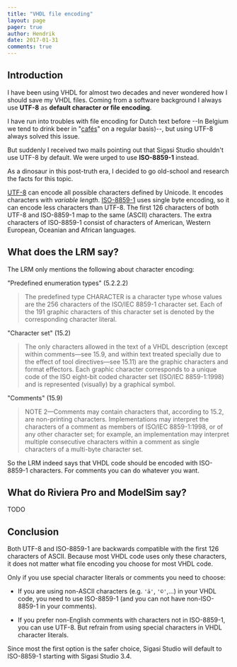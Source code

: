 ```yaml
---
title: "VHDL file encoding"
layout: page 
pager: true
author: Hendrik
date: 2017-01-31
comments: true
---
```

## Introduction

I have been using VHDL for almost two decades and never wondered how I should save my VHDL files. Coming from a software background I always use **UTF-8** as **default character or file encoding**.

I have run into troubles with file encoding for Dutch text before --In Belgium we tend to drink beer in "[cafés](https://nl.wikipedia.org/wiki/Caf%C3%A9)" on a regular basis)--, but using UTF-8 always solved this issue. 

But suddenly I received two mails pointing out that Sigasi Studio shouldn't use UTF-8 by default. We were urged to use **ISO-8859-1** instead.

As a dinosaur in this post-truth era, I decided to go old-school and research the facts for this topic.

[UTF-8](https://en.wikipedia.org/wiki/UTF-8) can encode all possible characters defined by Unicode. It encodes characters with _variable length_. [ISO-8859-1](https://en.wikipedia.org/wiki/ISO-8859-1) uses single byte encoding, so it can encode less characters than UTF-8. The first 126 characters of both UTF-8 and ISO-8859-1 map to the same (ASCII) characters. The extra characters of ISO-8859-1 consist of characters of American, Western European, Oceanian and African languages.

## What does the LRM say?

The LRM only mentions the following about character encoding:

"Predefined enumeration types" (5.2.2.2)

> The predefined type CHARACTER is a character type whose values are the 256 characters of the ISO/IEC 8859-1 character set. Each of the 191 graphic characters of this character set is denoted by the corresponding character literal.

"Character set" (15.2)

> The only characters allowed in the text of a VHDL description (except within comments—see 15.9, and within text treated specially due to the effect of tool directives—see 15.11) are the graphic characters and format effectors. Each graphic character corresponds to a unique code of the ISO eight-bit coded character set (ISO/IEC 8859-1:1998) and is represented (visually) by a graphical symbol.

"Comments" (15.9)

> NOTE 2—Comments may contain characters that, according to 15.2, are non-printing characters. Implementations may interpret the characters of a comment as members of ISO/IEC 8859-1:1998, or of any other character set; for example, an implementation may interpret multiple consecutive characters within a comment as single characters of a multi-byte character set.

So the LRM indeed says that VHDL code should be encoded with ISO-8859-1 characters. For comments you can do whatever you want.

## What do Riviera Pro and ModelSim say?

TODO

## Conclusion

Both UTF-8 and ISO-8859-1 are backwards compatible with the first 126 characters of ASCII. Because most VHDL code uses only these characters, it does not matter what file encoding you choose for most VHDL code.

Only if you use special character literals or comments you need to choose:

* If you are using non-ASCII characters (e.g. `'ä'`, `'©'`,...) in your VHDL code, you need to use ISO-8859-1 (and you can not have non-ISO-8859-1 in your comments).

* If you prefer non-English comments with characters not in ISO-8859-1, you can use UTF-8. But refrain from using special characters in VHDL character literals.

Since most the first option is the safer choice, Sigasi Studio will default to ISO-8859-1 starting with Sigasi Studio 3.4.